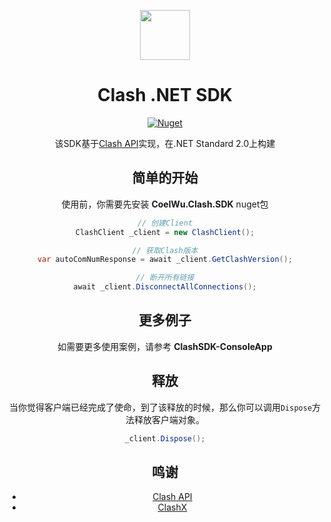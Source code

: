 <p align="center">
    <img src="https://i.loli.net/2021/01/17/aK4wpbnsmudcJLo.png" align="center" height="80"/>
</p>

<div align="center">

# Clash .NET SDK

[![Nuget](https://img.shields.io/nuget/v/CoelWu.Clash.SDK)](https://www.nuget.org/packages/CoelWu.Clash.SDK/)

该SDK基于[Clash API](https://clash.gitbook.io/doc/restful-api)实现，在.NET Standard 2.0上构建

## 简单的开始

使用前，你需要先安装 **CoelWu.Clash.SDK** nuget包

```csharp
// 创建Client
ClashClient _client = new ClashClient();

// 获取Clash版本
var autoComNumResponse = await _client.GetClashVersion();

// 断开所有链接
await _client.DisconnectAllConnections();
```

## 更多例子

如需要更多使用案例，请参考 **ClashSDK-ConsoleApp**

## 释放

当你觉得客户端已经完成了使命，到了该释放的时候，那么你可以调用`Dispose`方法释放客户端对象。

```csharp
_client.Dispose();
```

## 鸣谢

- [Clash API](https://clash.gitbook.io/doc/restful-api)
- [ClashX](https://github.com/yichengchen/clashX)